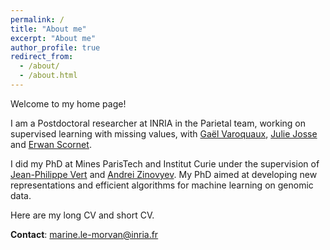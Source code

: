 ```yaml
---
permalink: /
title: "About me"
excerpt: "About me"
author_profile: true
redirect_from: 
  - /about/
  - /about.html
---
```


Welcome to my home page!

I am a Postdoctoral researcher at INRIA in the Parietal team, working on supervised learning with missing values, with [Gaël Varoquaux](http://gael-varoquaux.info), [Julie Josse](http://juliejosse.com) and [Erwan Scornet](https://erwanscornet.github.io/).

I did my PhD at Mines ParisTech and Institut Curie under the supervision of [Jean-Philippe Vert](http://members.cbio.mines-paristech.fr/~jvert/) and [Andrei Zinovyev](https://auranic.github.io/). My PhD aimed at developing new representations and efficient algorithms for machine learning on genomic data.

Here are my long CV and short CV.

**Contact**: marine.le-morvan@inria.fr
